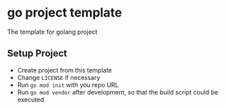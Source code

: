 # go project template

The template for golang project

## Setup Project

* Create project from this template
* Change `LICENSE` if necessary
* Run `go mod init` with you repo URL
* Run `go mod vendor` after development, so that the build script could be executed
